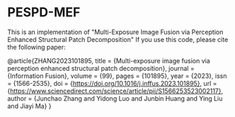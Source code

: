 # PESPD-MEF
This is an implementation of "Multi-Exposure Image Fusion via Perception Enhanced Structural Patch Decomposition"
If you use this code, please cite the following paper:

@article{ZHANG2023101895,
title = {Multi-exposure image fusion via perception enhanced structural patch decomposition},
journal = {Information Fusion},
volume = {99},
pages = {101895},
year = {2023},
issn = {1566-2535},
doi = {https://doi.org/10.1016/j.inffus.2023.101895},
url = {https://www.sciencedirect.com/science/article/pii/S1566253523002117},
author = {Junchao Zhang and Yidong Luo and Junbin Huang and Ying Liu and Jiayi Ma}
}
